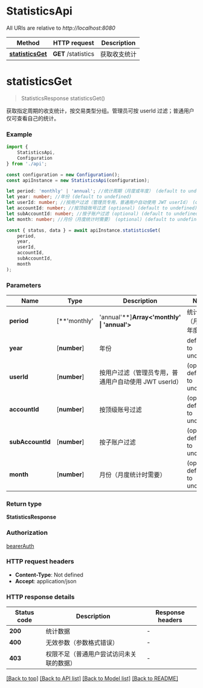 # StatisticsApi

All URIs are relative to *http://localhost:8080*

|Method | HTTP request | Description|
|------------- | ------------- | -------------|
|[**statisticsGet**](#statisticsget) | **GET** /statistics | 获取收支统计|

# **statisticsGet**
> StatisticsResponse statisticsGet()

获取指定周期的收支统计，按交易类型分组。管理员可按 userId 过滤；普通用户仅可查看自己的统计。 

### Example

```typescript
import {
    StatisticsApi,
    Configuration
} from './api';

const configuration = new Configuration();
const apiInstance = new StatisticsApi(configuration);

let period: 'monthly' | 'annual'; //统计周期（月度或年度） (default to undefined)
let year: number; //年份 (default to undefined)
let userId: number; //按用户过滤（管理员专用，普通用户自动使用 JWT userId） (optional) (default to undefined)
let accountId: number; //按顶级账号过滤 (optional) (default to undefined)
let subAccountId: number; //按子账户过滤 (optional) (default to undefined)
let month: number; //月份（月度统计时需要） (optional) (default to undefined)

const { status, data } = await apiInstance.statisticsGet(
    period,
    year,
    userId,
    accountId,
    subAccountId,
    month
);
```

### Parameters

|Name | Type | Description  | Notes|
|------------- | ------------- | ------------- | -------------|
| **period** | [**&#39;monthly&#39; | &#39;annual&#39;**]**Array<&#39;monthly&#39; &#124; &#39;annual&#39;>** | 统计周期（月度或年度） | defaults to undefined|
| **year** | [**number**] | 年份 | defaults to undefined|
| **userId** | [**number**] | 按用户过滤（管理员专用，普通用户自动使用 JWT userId） | (optional) defaults to undefined|
| **accountId** | [**number**] | 按顶级账号过滤 | (optional) defaults to undefined|
| **subAccountId** | [**number**] | 按子账户过滤 | (optional) defaults to undefined|
| **month** | [**number**] | 月份（月度统计时需要） | (optional) defaults to undefined|


### Return type

**StatisticsResponse**

### Authorization

[bearerAuth](../README.md#bearerAuth)

### HTTP request headers

 - **Content-Type**: Not defined
 - **Accept**: application/json


### HTTP response details
| Status code | Description | Response headers |
|-------------|-------------|------------------|
|**200** | 统计数据 |  -  |
|**400** | 无效参数（参数格式错误） |  -  |
|**403** | 权限不足（普通用户尝试访问未关联的数据） |  -  |

[[Back to top]](#) [[Back to API list]](../README.md#documentation-for-api-endpoints) [[Back to Model list]](../README.md#documentation-for-models) [[Back to README]](../README.md)

